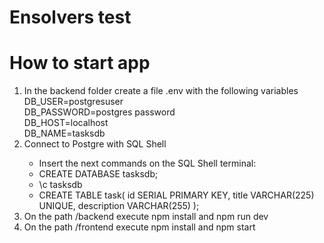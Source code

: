 <h1>Ensolvers test</h1>

<h1>How to start app</h1>

<div>
  <ol>
  <li>In the backend folder create a file .env with the following variables
  </br>
  DB_USER=postgresuser
  </br>
  DB_PASSWORD=postgres password
  </br>
  DB_HOST=localhost 
  </br>
  DB_NAME=tasksdb
  
  </li>
  <li>Connect to Postgre with SQL Shell</li>
  <ul>
  <li>Insert the next commands on the SQL Shell terminal:</li>
  <li>CREATE DATABASE tasksdb;</li>
  <li>\c tasksdb</li>
  <li>CREATE TABLE task(
    id SERIAL PRIMARY KEY,
    title VARCHAR(225) UNIQUE,
    description VARCHAR(255)
);</li>
  
  </ul>
  <li>On the path /backend execute npm install and npm run dev </li>
  <li>On the path /frontend execute npm install and npm start</li>
 
  </ol>
</div>
